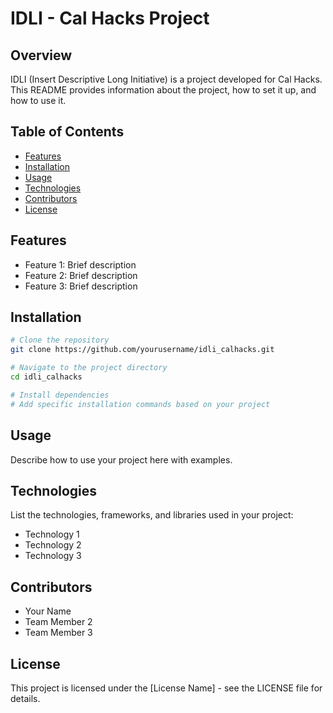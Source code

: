 # IDLI - Cal Hacks Project

## Overview
IDLI (Insert Descriptive Long Initiative) is a project developed for Cal Hacks. This README provides information about the project, how to set it up, and how to use it.

## Table of Contents
- [Features](#features)
- [Installation](#installation)
- [Usage](#usage)
- [Technologies](#technologies)
- [Contributors](#contributors)
- [License](#license)

## Features
- Feature 1: Brief description
- Feature 2: Brief description
- Feature 3: Brief description

## Installation
```bash
# Clone the repository
git clone https://github.com/yourusername/idli_calhacks.git

# Navigate to the project directory
cd idli_calhacks

# Install dependencies
# Add specific installation commands based on your project
```

## Usage
Describe how to use your project here with examples.

## Technologies
List the technologies, frameworks, and libraries used in your project:
- Technology 1
- Technology 2
- Technology 3

## Contributors
- Your Name
- Team Member 2
- Team Member 3

## License
This project is licensed under the [License Name] - see the LICENSE file for details.
